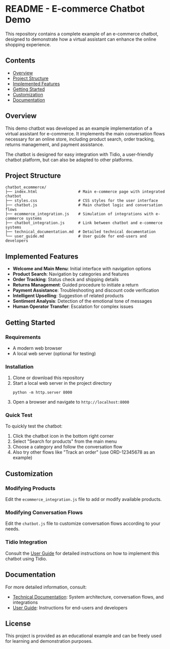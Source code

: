 # README - E-commerce Chatbot Demo

This repository contains a complete example of an e-commerce chatbot, designed to demonstrate how a virtual assistant can enhance the online shopping experience.
## Contents

- [Overview](#overview)
- [Project Structure](#project-structure)
- [Implemented Features](#implemented-features)
- [Getting Started](#getting-started)
- [Customization](#customization)
- [Documentation](#documentation)

## Overview

This demo chatbot was developed as an example implementation of a virtual assistant for e-commerce. It implements the main conversation flows necessary for an online store, including product search, order tracking, returns management, and payment assistance.

The chatbot is designed for easy integration with Tidio, a user-friendly chatbot platform, but can also be adapted to other platforms.

## Project Structure

```
chatbot_ecommerce/
├── index.html                  # Main e-commerce page with integrated chatbot
├── styles.css                  # CSS styles for the user interface
├── chatbot.js                  # Main chatbot logic and conversation flows
├── ecommerce_integration.js    # Simulation of integrations with e-commerce systems
├── chatbot_integration.js      # Link between chatbot and e-commerce systems
├── technical_documentation.md  # Detailed technical documentation
└── user_guide.md               # User guide for end-users and developers
```

## Implemented Features

- **Welcome and Main Menu**: Initial interface with navigation options
- **Product Search**: Navigation by categories and features
- **Order Tracking**: Status check and shipping details
- **Returns Management**: Guided procedure to initiate a return
- **Payment Assistance**: Troubleshooting and discount code verification
- **Intelligent Upselling**: Suggestion of related products
- **Sentiment Analysis**: Detection of the emotional tone of messages
- **Human Operator Transfer**: Escalation for complex issues

## Getting Started

### Requirements

- A modern web browser
- A local web server (optional for testing)

### Installation

1. Clone or download this repository
2. Start a local web server in the project directory
   ```
   python -m http.server 8000
   ```
3. Open a browser and navigate to `http://localhost:8000`

### Quick Test

To quickly test the chatbot:

1. Click the chatbot icon in the bottom right corner
2. Select "Search for products" from the main menu
3. Choose a category and follow the conversation flow
4. Also try other flows like "Track an order" (use ORD-12345678 as an example)

## Customization

### Modifying Products

Edit the `ecommerce_integration.js` file to add or modify available products.

### Modifying Conversation Flows

Edit the `chatbot.js` file to customize conversation flows according to your needs.

### Tidio Integration

Consult the [User Guide](user_guide.md) for detailed instructions on how to implement this chatbot using Tidio.

## Documentation

For more detailed information, consult:

- [Technical Documentation](technical_documentation.md): System architecture, conversation flows, and integrations
- [User Guide](user_guide.md): Instructions for end-users and developers

## License

This project is provided as an educational example and can be freely used for learning and demonstration purposes.

